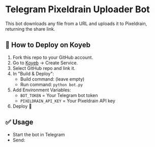 # Telegram Pixeldrain Uploader Bot

This bot downloads any file from a URL and uploads it to Pixeldrain, returning the share link.

## 🚀 How to Deploy on Koyeb

1. Fork this repo to your GitHub account.
2. Go to [Koyeb](https://app.koyeb.com) → Create Service.
3. Select GitHub repo and link it.
4. In "Build & Deploy":
   - Build command: (leave empty)
   - Run command: `python bot.py`
5. Add Environment Variables:
   - `BOT_TOKEN` = Your Telegram bot token
   - `PIXELDRAIN_API_KEY` = Your Pixeldrain API key
6. Deploy 🚀

## ✅ Usage

- Start the bot in Telegram
- Send:
